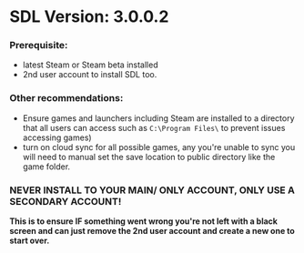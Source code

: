 # SDL Version: 3.0.0.2

### Prerequisite:
- latest Steam or Steam beta installed
- 2nd user account to install SDL too.

### Other recommendations:
- Ensure games and launchers including Steam are installed to a directory that all users can access such as `C:\Program Files\` to prevent issues accessing games)
- turn on cloud sync for all possible games, any you're unable to sync you will need to manual set the save location to public directory like the game folder.

### **NEVER INSTALL TO YOUR MAIN/ ONLY ACCOUNT, ONLY USE A SECONDARY ACCOUNT!**
**This is to ensure IF something went wrong you're not left with a black screen and can just remove the 2nd user account and create a new one to start over.**
